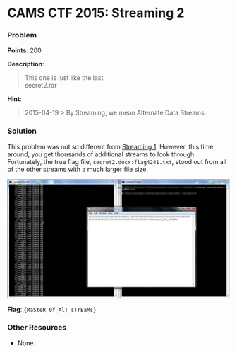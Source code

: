 # CAMS CTF 2015: Streaming 2

### Problem

**Points**: 200

**Description**: 

> This one is just like the last.  
> secret2.rar

**Hint**: 

> 2015-04-19 > By Streaming, we mean Alternate Data Streams.

### Solution

This problem was not so different from [Streaming 1](../streaming-1). However, this time around, you get thousands of additional streams to look through. Fortunately, the true flag file, `secret2.docx:flag4241.txt`, stood out from all of the other streams with a much larger file size.

![](terminal.png)

**Flag**: `{MaSteR_0f_AlT_sTrEaMs}`

### Other Resources

* None.
